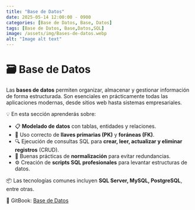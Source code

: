 ```yaml
---
title: "Base de Datos"
date: 2025-05-14 12:00:00 - 0900
categories: [Base de Datos, Base, Datos]
tags: [Base de Datos, Base,Datos,SQL]
image: /assets/img/Bases-de-datos.webp
alt: "Image alt text"
---
```


# 🗃️ Base de Datos

Las **bases de datos** permiten organizar, almacenar y gestionar información de forma estructurada. Son esenciales en prácticamente todas las aplicaciones modernas, desde sitios web hasta sistemas empresariales.

💡 En esta sección aprenderás sobre:

- 📋 **Modelado de datos** con tablas, entidades y relaciones.
- 🔑 Uso correcto de **llaves primarias (PK)** y **foráneas (FK)**.
- 🔍 Ejecución de consultas SQL para **crear, leer, actualizar y eliminar registros** (CRUD).
- 🧠 Buenas prácticas de **normalización** para evitar redundancias.
- ⚙️ Creación de **scripts SQL profesionales** para levantar estructuras de datos.

📦 Las tecnologías comunes incluyen **SQL Server, MySQL, PostgreSQL**, entre otras.

🔗 GitBook: [Base de Datos](https://pentester-101.gitbook.io/data-base)
